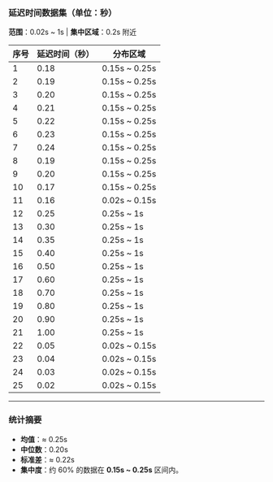 ### 延迟时间数据集（单位：秒）

​**范围**​：0.02s \~ 1s | ​**集中区域**​：0.2s 附近

| 序号 | 延迟时间（秒） | 分布区域       |
| ------ | ---------------- | ---------------- |
| 1    | 0.18           | 0.15s \~ 0.25s |
| 2    | 0.19           | 0.15s \~ 0.25s |
| 3    | 0.20           | 0.15s \~ 0.25s |
| 4    | 0.21           | 0.15s \~ 0.25s |
| 5    | 0.22           | 0.15s \~ 0.25s |
| 6    | 0.23           | 0.15s \~ 0.25s |
| 7    | 0.24           | 0.15s \~ 0.25s |
| 8    | 0.19           | 0.15s \~ 0.25s |
| 9    | 0.20           | 0.15s \~ 0.25s |
| 10   | 0.17           | 0.15s \~ 0.25s |
| 11   | 0.16           | 0.02s \~ 0.15s |
| 12   | 0.25           | 0.25s \~ 1s    |
| 13   | 0.30           | 0.25s \~ 1s    |
| 14   | 0.35           | 0.25s \~ 1s    |
| 15   | 0.40           | 0.25s \~ 1s    |
| 16   | 0.50           | 0.25s \~ 1s    |
| 17   | 0.60           | 0.25s \~ 1s    |
| 18   | 0.70           | 0.25s \~ 1s    |
| 19   | 0.80           | 0.25s \~ 1s    |
| 20   | 0.90           | 0.25s \~ 1s    |
| 21   | 1.00           | 0.25s \~ 1s    |
| 22   | 0.05           | 0.02s \~ 0.15s |
| 23   | 0.04           | 0.02s \~ 0.15s |
| 24   | 0.03           | 0.02s \~ 0.15s |
| 25   | 0.02           | 0.02s \~ 0.15s |

---

### **统计摘要**

* ​**均值**​：≈ 0.25s
* ​**中位数**​：0.20s
* ​**标准差**​：≈ 0.22s
* ​**集中度**​：约 60% 的数据在 **0.15s \~ 0.25s** 区间内。